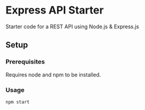 # Express API Starter

Starter code for a REST API using Node.js & Express.js

## Setup

### Prerequisites

Requires node and npm to be installed.

### Usage

```
npm start
```
